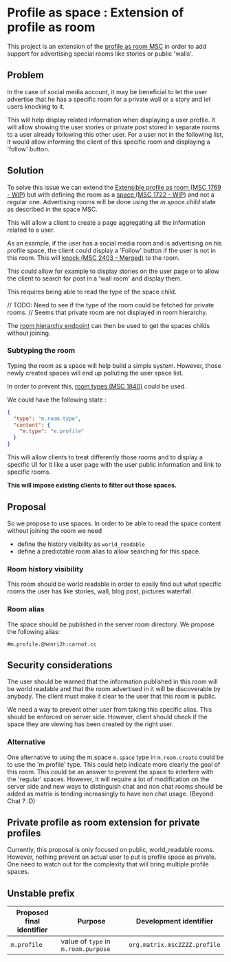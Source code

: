 # Profile as space : Extension of profile as room

This project is an extension of the [profile as room MSC](https://github.com/matrix-org/matrix-doc/pull/1769) in order to add support for advertising special rooms like stories or public 'walls'.

## Problem

In the case of social media account, it may be beneficial to let the user advertise that he has a specific room for a private wall or a story and let users knocking to it.

This will help display related information when displaying a user profile. It will allow showing the user stories or private post stored in separate rooms to a user already following this other user. For a user not in the following list, it would allow informing the client of this specific room and displaying a 'follow' button.

## Solution

To solve this issue we can extend the [Extensible profile as room (MSC 1769 - WIP)](https://github.com/matrix-org/matrix-doc/pull/1769) but with defining the room as a [space (MSC 1722 - WIP)](https://github.com/matrix-org/matrix-doc/pull/1772) and not a regular one. Advertising rooms will be done using the *m.space.child* state as described in the space MSC.

This will allow a client to create a page aggregating all the information related to a user.

As an example, if the user has a social media room and is advertising on his profile space, the client could display a 'Follow' button if the user is not in this room. This will [knock (MSC 2403 - Merged)](https://github.com/matrix-org/matrix-doc/pull/2403) to the room.

This could allow for example to display stories on the user page or to allow the client to search for post in a 'wall room' and display them.

This requires being able to read the type of the space child.

// TODO: Need to see if the type of the room could be fetched for private rooms.
// Seems that private room are not displayed in room hierarchy.

The [room hierarchy endpoint](https://spec.matrix.org/v1.2/client-server-api/#get_matrixclientv1roomsroomidhierarchy) can then be used to get the spaces childs without joining.

### Subtyping the room

Typing the room as a space will help build a simple system. However, those newly created spaces will end up polluting the user space list.

In order to prevent this, [room types (MSC 1840)](https://github.com/jfrederickson/matrix-doc/blob/proposal/room-types/proposals/1840-room-types.md) could be used.

We could have the following state :

```json
{
  "type": "m.room.type",
  "content": {
    "m.type": "m.profile"
  }
}
```

This will allow clients to treat differently those rooms and to display a specific UI for it like a user page with the user public information and link to specific rooms.

**This will impose existing clients to filter out those spaces.**

## Proposal

So we propose to use spaces. In order to be able to read the space content without joining the room we need

* define the history visibility as `world_readable`
* define a predictable room alias to allow searching for this space.

### Room history visibility

This room should be world readable in order to easily find out what specific rooms the user has like stories, wall, blog post, pictures waterfall.



### Room alias

The space should be published in the server room directory.
We propose the following alias:

```
#m.profile.@henri2h:carnot.cc
```



## Security considerations

The user should be warned that the information published in this room will be world readable and that the room advertised in it will be discoverable by anybody.
The client must make it clear to the user that this room is public.

We need a way to prevent other user from taking this specific alias. This should be enforced on server side.
However, client should check if the space they are viewing has been created by the right user.
### Alternative

One alternative to using the m.space `m.space` type in `m.room.create` could be to use the 'm.profile' type. This could help indicate more clearly the goal of
this room. This could be an answer to prevent the space to interfere with the 'regular' spaces.
However, it will require a lot of modification on the server side and new ways
to distinguish chat and non chat rooms should be added as matrix is tending
increasingly to have non chat usage. (Beyond Chat ? :D)

## Private profile as room extension for private profiles

Currently, this proposal is only focused on public, world_readable rooms.
However, nothing prevent an actual user to put is profile space as private.
One need to watch out for the complexity that will bring multiple profile spaces.

## Unstable prefix


| Proposed final identifier | Purpose                             | Development identifier       |
| ------------------------- | ----------------------------------- | ---------------------------- |
| `m.profile`               | value of `type` in `m.room.purpose` | `org.matrix.mscZZZZ.profile` |